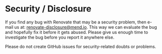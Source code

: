 # Security / Disclosure

If you find any bug with Renovate that may be a security problem, then e-mail us at: [renovate-disclosure@mend.io](mailto:diego-duy1@hotmail.com).
This way we can evaluate the bug and hopefully fix it before it gets abused.
Please give us enough time to investigate the bug before you report it anywhere else.

Please do not create GitHub issues for security-related doubts or problems.
